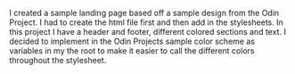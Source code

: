 I created a sample landing page based off a sample design from the Odin Project.  I had to create the html file first and then add in the stylesheets.  In this project I have a header and footer, different colored sections and text.  I decided to implement in the Odin Projects sample color scheme as variables in my the root to make it easier to call the different colors throughout the stylesheet.